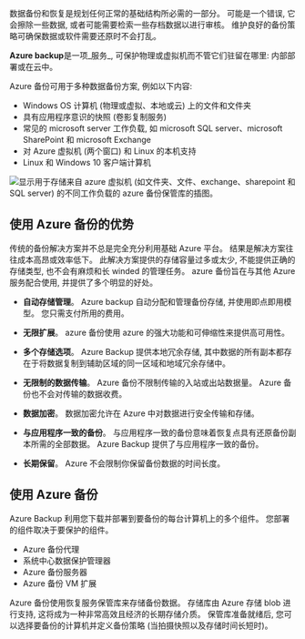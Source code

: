 数据备份和恢复是规划任何正常的基础结构所必需的一部分。 可能是一个错误, 它会擦除一些数据, 或者可能需要检索一些存档数据以进行审核。 维护良好的备份策略可确保数据或软件需要还原时不会打乱。

**Azure backup**是一项_服务_, 可保护物理或虚拟机而不管它们驻留在哪里: 内部部署或在云中。

Azure 备份可用于多种数据备份方案, 例如以下内容:

- Windows OS 计算机 (物理或虚拟、本地或云) 上的文件和文件夹
- 具有应用程序意识的快照 (卷影复制服务)
- 常见的 microsoft server 工作负载, 如 microsoft SQL server、microsoft SharePoint 和 microsoft Exchange
- 对 Azure 虚拟机 (两个窗口) 和 Linux 的本机支持
- Linux 和 Windows 10 客户端计算机

![显示用于存储来自 azure 虚拟机 (如文件夹、文件、exchange、sharepoint 和 SQL server) 的不同工作负载的 azure 备份保管库的插图。](../media/6-backup-server.png)

## <a name="advantages-of-using-azure-backup"></a>使用 Azure 备份的优势

传统的备份解决方案并不总是完全充分利用基础 Azure 平台。 结果是解决方案往往成本高昂或效率低下。 此解决方案提供的存储容量过多或太少, 不能提供正确的存储类型, 也不会有麻烦和长 winded 的管理任务。 azure 备份旨在与其他 Azure 服务配合使用, 并提供了多个明显的好处。

- **自动存储管理**。 Azure backup 自动分配和管理备份存储, 并使用即点即用模型。 您只需支付所用的费用。

- **无限扩展**。 azure 备份使用 azure 的强大功能和可伸缩性来提供高可用性。

- **多个存储选项**。 Azure Backup 提供本地冗余存储, 其中数据的所有副本都存在于将数据复制到辅助区域的同一区域和地域冗余存储中。

- **无限制的数据传输**。 Azure 备份不限制传输的入站或出站数据量。 Azure 备份也不会对传输的数据收费。

- **数据加密**。 数据加密允许在 Azure 中对数据进行安全传输和存储。

- **与应用程序一致的备份**。 与应用程序一致的备份意味着恢复点具有还原备份副本所需的全部数据。 Azure Backup 提供了与应用程序一致的备份。

- **长期保留**。 Azure 不会限制你保留备份数据的时间长度。

## <a name="using-azure-backup"></a>使用 Azure 备份

Azure Backup 利用您下载并部署到要备份的每台计算机上的多个组件。 您部署的组件取决于要保护的组件。

- Azure 备份代理
- 系统中心数据保护管理器
- Azure 备份服务器
- Azure 备份 VM 扩展

Azure 备份使用恢复服务保管库来存储备份数据。 存储库由 Azure 存储 blob 进行支持, 这将成为一种非常高效且经济的长期存储介质。 保管库准备就绪后, 您可以选择要备份的计算机并定义备份策略 (当拍摄快照以及存储时间长短时)。
